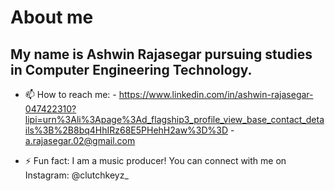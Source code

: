 # About me

## My name is Ashwin Rajasegar pursuing studies in Computer Engineering Technology.


- 📫 How to reach me: - https://www.linkedin.com/in/ashwin-rajasegar-047422310?lipi=urn%3Ali%3Apage%3Ad_flagship3_profile_view_base_contact_details%3B%2B8bq4HhIRz68E5PHehH2aw%3D%3D
                       - a.rajasegar.02@gmail.com   

- ⚡ Fun fact: I am a music producer! You can connect with me on Instagram: @clutchkeyz_

